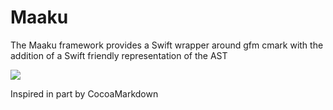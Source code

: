 # Maaku
The Maaku framework provides a Swift wrapper around gfm cmark with the addition of a Swift friendly representation of the AST

[![](https://travis-ci.org/KristopherGBaker/Maaku.svg?branch=master)](https://travis-ci.org/KristopherGBaker/Maaku)

Inspired in part by CocoaMarkdown
